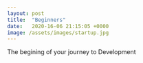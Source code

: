 ```yaml
---
layout: post
title:  "Beginners"
date:   2020-16-06 21:15:05 +0000
image: /assets/images/startup.jpg
---
```

The begining of your journey to Development